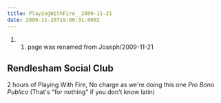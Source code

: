 ```yaml
---
title: PlayingWithFire__2009-11-21
date: 2009-11-26T19:00:31.000Z
---
```

1.  1.  page was renamed from Joseph/2009-11-21

Rendlesham Social Club
----------------------

2 hours of Playing With Fire, No charge as we\'re doing this one *Pro
Bono Publico* (That\'s \"for nothing\" if you don\'t know latin)
